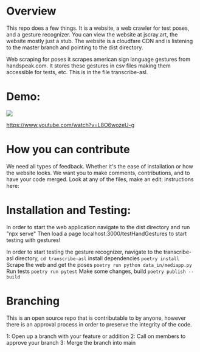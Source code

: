 # Overview

This repo does a few things. It is a website, a web crawler for test poses, and a gesture recognizer. 
You can view the website at jscray.art, the website mostly just a stub. The website is a cloudfare CDN and is listening to the master branch and pointing to the dist directory.

Web scraping for poses it scrapes american sign language gestures from handspeak.com. It stores these 
gestures in csv files making them accessible for tests, etc. This is in the file transcribe-asl.

# Demo:

![](https://www.youtube.com/watch?v=L8O6wozeU-g)

https://www.youtube.com/watch?v=L8O6wozeU-g


# How you can contribute
We need all types of feedback. Whether it's the ease of installation or how the website looks. 
We want you to make comments, contributions, and to have your code merged. Look at any of the files, make an edit: instructions here: 

# Installation and Testing:
In order to start the web application navigate to the dist directory and run "npx serve"
Then load a page localhost:3000/testHandGestures to start testing with gestures!

In order to start testing the gesture recognizer, 
  navigate to the transcribe-asl directory, 
  `cd transcribe-asl`
  install dependencies
  `poetry install`
  Scrape the web and get the poses
  `poetry run python data_in/mediapp.py`
  Run tests
  `poetry run pytest`
  Make some changes, build
  `poetry publish --build`


# Branching
This is an open source repo that is contributable to  by anyone, however there is an approval process in order to preserve the integrity of the code.

1: Open up a branch with your feature or addition
2: Call on members to approve your branch
3: Merge the branch into main


